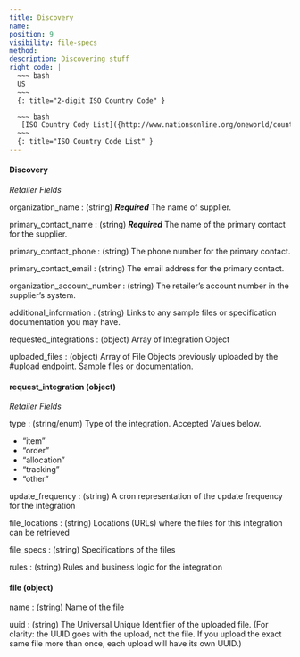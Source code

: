 ```yaml
---
title: Discovery
name:
position: 9
visibility: file-specs
method:
description: Discovering stuff
right_code: |
  ~~~ bash
  US
  ~~~
  {: title="2-digit ISO Country Code" }

  ~~~ bash
   [ISO Country Cody List]({http://www.nationsonline.org/oneworld/country_code_list.htm})
  ~~~
  {: title="ISO Country Code List" }
---
```


#### Discovery
_Retailer Fields_

organization_name
: (string) ***Required*** The name of supplier.

primary_contact_name
: (string) ***Required*** The name of the primary contact for the supplier.

primary_contact_phone
: (string) The phone number for the primary contact.

primary_contact_email
: (string) The email address for the primary contact.

organization_account_number
: (string) The retailer’s account number in the supplier’s system.

additional_information
: (string) Links to any sample files or specification documentation you may have.

requested_integrations
: (object) Array of Integration Object

uploaded_files
: (object) Array of File Objects previously uploaded by the #upload endpoint. Sample files or documentation.

#### request_integration (object)
_Retailer Fields_

type
: (string/enum) Type of the integration. Accepted Values below.
- “item”
- “order”
- “allocation”
- “tracking”
- “other”

update_frequency
: (string) A cron representation of the update frequency for the integration

file_locations
: (string) Locations (URLs) where the files for this integration can be retrieved

file_specs
: (string) Specifications of the files

rules
: (string) Rules and business logic for the integration

#### file (object)

name
: (string) Name of the file

uuid
: (string) The Universal Unique Identifier of the uploaded file. (For clarity: the UUID goes with the upload, not the file. If you upload the exact same file more than once, each upload will have its own UUID.)


